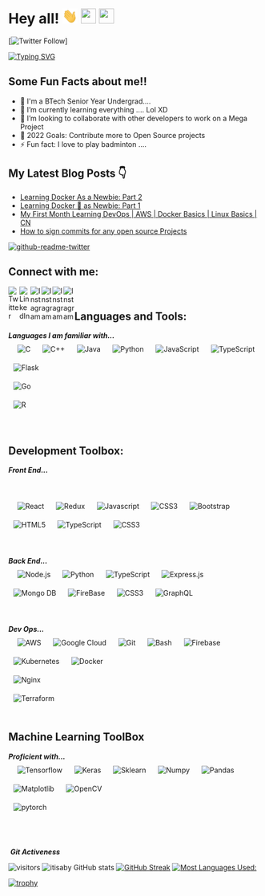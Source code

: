 # Hey all! <img src= "https://raw.githubusercontent.com/ABSphreak/ABSphreak/master/gifs/Hi.gif" width= "30" height= "30"> <img src= "https://media2.giphy.com/media/Lm5hxmmI6ucOQGfjKj/giphy.gif?cid=6c09b952o9xti0m387z597k2xqipch3qmqjydym98oef87ve&rid=giphy.gif&ct=s" width= "30" height= "30"> <img src= "https://media.tenor.com/images/2adfe94e69139f3e22623b61d375a7a7/tenor.gif" width= "30" height= "30">


[![Twitter Follow](https://img.shields.io/twitter/url?style=social&url=https%3A%2F%2Ftwitter.com%2FArnabMaity_01)]


[![Typing SVG](https://readme-typing-svg.herokuapp.com?font=Architects+Daughter&color=1FF749&size=30&width=500&lines=Hey!+it's+Arnab!;I'm+a+learning+Developer!;Love+to+Contribute+in+Open+Source;Proud+GitHub+User+%3A)](https://git.io/typing-svg)

## Some Fun Facts about me!!

- 🔭 I'm a BTech Senior Year Undergrad....
- 🌱 I’m currently learning everything .... Lol XD
- 👯 I’m looking to collaborate with other developers to work on a Mega Project
- 🥅 2022 Goals: Contribute more to Open Source projects
- ⚡ Fun fact: I love to play badminton ....

## My Latest Blog Posts 👇
<!-- BLOG-POST-LIST:START -->
- [Learning Docker As a Newbie: Part 2](https://itisaby.hashnode.dev/learning-docker-as-a-newbie-part-2)
- [Learning Docker 🐋 as Newbie: Part 1](https://itisaby.hashnode.dev/learning-docker-as-newbie-part-1)
- [My First Month Learning DevOps | AWS | Docker Basics | Linux Basics | CN](https://itisaby.hashnode.dev/my-first-month-learning-devops)
- [How to sign commits for any open source Projects](https://itisaby.hashnode.dev/how-to-sign-commits-for-any-open-source-projects)
<!-- BLOG-POST-LIST:END -->


[![github-readme-twitter](https://github-readme-twitter.gazf.vercel.app/api?id=ArnabMaity_01&layout=wide&show_retweet=on)](https://github.com/gazf/github-readme-twitter)

## Connect with me:


[<img align="left" alt="Twitter" width="22px" src="https://cdn.jsdelivr.net/npm/simple-icons@v3/icons/twitter.svg" />][twitter]
[<img align="left" alt="LinkedIn" width="22px" src="https://cdn.jsdelivr.net/npm/simple-icons@v3/icons/linkedin.svg" />][linkedin]
[<img align="left" alt="Instagram" width="22px" src="https://cdn.jsdelivr.net/npm/simple-icons@v3/icons/instagram.svg" />][instagram]
[<img align="left" alt="Instagram" width="22px" src="https://cdn.jsdelivr.net/npm/simple-icons@v3/icons/gmail.svg" />][Gmail]
[<img align="left" alt="Instagram" width="22px" src="https://cdn.jsdelivr.net/npm/simple-icons@v3/icons/kaggle.svg" />][Kaggle]
[<img align="left" alt="Instagram" width="22px" src="https://cdn.jsdelivr.net/npm/simple-icons@v3/icons/leetcode.svg" />][leetcode]
<br />

## Languages and Tools:
<!-- <img src="https://media.giphy.com/media/iY8CRBdQXODJSCERIr/giphy.gif" width="40px"> -->
<!-- <img src="https://media.giphy.com/media/iY8CRBdQXODJSCERIr/giphy.gif" width="30px">&nbsp; -->
***Languages I am familiar with...*** 
<br>
&nbsp;&nbsp;<img style="margin: 10px" src="https://profilinator.rishav.dev/skills-assets/c-original.svg" alt="C" height="40" />
<img style="margin: 10px" src="https://profilinator.rishav.dev/skills-assets/cplusplus-original.svg" alt="C++" height="40" />
<img style="margin: 10px" src="https://profilinator.rishav.dev/skills-assets/java-original-wordmark.svg" alt="Java" height="40" />
<img style="margin: 10px" src="https://profilinator.rishav.dev/skills-assets/python-original.svg" alt="Python" height="40" /> 
<img style="margin: 10px" src="https://profilinator.rishav.dev/skills-assets/javascript-original.svg" alt="JavaScript" height="40" /> 
<img style="margin: 10px" src="https://profilinator.rishav.dev/skills-assets/typescript-original.svg" alt="TypeScript" height="40" /> 
<img style="margin: 10px" src="https://profilinator.rishav.dev/skills-assets/flask.png" alt="Flask" height="40" />  
<img style="margin: 10px" src="https://profilinator.rishav.dev/skills-assets/go-original.svg" alt="Go" height="40" />  
<img style="margin: 10px" src="https://profilinator.rishav.dev/skills-assets/r.svg" alt="R" height="40" />  

<br>

## Development Toolbox:
<!-- <img src="https://media.giphy.com/media/iY8CRBdQXODJSCERIr/giphy.gif" width="40px"> -->
<!-- <img src="https://media.giphy.com/media/iY8CRBdQXODJSCERIr/giphy.gif" width="30px">&nbsp; -->
***Front End...***

<br>

&nbsp;&nbsp;<img style="margin: 10px" src="https://profilinator.rishav.dev/skills-assets/react-original-wordmark.svg" alt="React" height="40" />
<img style="margin: 10px" src="https://profilinator.rishav.dev/skills-assets/redux-original.svg" alt="Redux" height="40" />
<img style="margin: 10px" src="https://profilinator.rishav.dev/skills-assets/javascript-original.svg" alt="Javascript" height="40" />
<img style="margin: 10px" src="https://profilinator.rishav.dev/skills-assets/angularjs-original.svg" alt="CSS3" height="40" /> 
<img style="margin: 10px" src="https://profilinator.rishav.dev/skills-assets/bootstrap-plain.svg" alt="Bootstrap" height="40" />
<img style="margin: 10px" src="https://profilinator.rishav.dev/skills-assets/html5-original-wordmark.svg" alt="HTML5" height="40" /> 
<img style="margin: 10px" src="https://profilinator.rishav.dev/skills-assets/typescript-original.svg" alt="TypeScript" height="40" /> 
<img style="margin: 10px" src="https://profilinator.rishav.dev/skills-assets/css3-original-wordmark.svg" alt="CSS3" height="40" /> 

<br>


<!-- <img src="https://media.giphy.com/media/iY8CRBdQXODJSCERIr/giphy.gif" width="30px">&nbsp; -->
***Back End...***
<br>
&nbsp;&nbsp;<img style="margin: 10px" src="https://profilinator.rishav.dev/skills-assets/nodejs-original-wordmark.svg" alt="Node.js" height="40" />
<img style="margin: 10px" src="https://profilinator.rishav.dev/skills-assets/python-original.svg" alt="Python" height="40" />
<img style="margin: 10px" src="https://profilinator.rishav.dev/skills-assets/typescript-original.svg" alt="TypeScript" height="40" /> 
<img style="margin: 10px" src="https://profilinator.rishav.dev/skills-assets/express-original-wordmark.svg" alt="Express.js" height="40" /> 
<img style="margin: 10px" src="https://profilinator.rishav.dev/skills-assets/mongodb-original-wordmark.svg" alt="Mongo DB" height="40" />
<img style="margin: 10px" src="https://profilinator.rishav.dev/skills-assets/firebase.png" alt="FireBase" height="40" /> 
<img style="margin: 10px" src="https://profilinator.rishav.dev/skills-assets/nestjs.svg" alt="CSS3" height="40" /> 
<img style="margin: 10px" src="https://profilinator.rishav.dev/skills-assets/graphql.png" alt="GraphQL" height="40" />  

<br>

<!-- <img src="https://media.giphy.com/media/iY8CRBdQXODJSCERIr/giphy.gif" width="30px">&nbsp; -->
***Dev Ops...***
<br>
&nbsp;&nbsp;<img style="margin: 10px" src="https://profilinator.rishav.dev/skills-assets/amazonwebservices-original-wordmark.svg" alt="AWS" height="40" />
<img style="margin: 10px" src="https://profilinator.rishav.dev/skills-assets/google_cloud-icon.svg" alt="Google Cloud" height="40" />
<img style="margin: 10px" src="https://profilinator.rishav.dev/skills-assets/git-scm-icon.svg" alt="Git" height="40" />
<img style="margin: 10px" src="https://profilinator.rishav.dev/skills-assets/gnu_bash-icon.svg" alt="Bash" height="40" /> 
<img style="margin: 10px" src="https://profilinator.rishav.dev/skills-assets/firebase.png" alt="Firebase" height="40" /> 
<img style="margin: 10px" src="https://profilinator.rishav.dev/skills-assets/kubernetes-icon.svg" alt="Kubernetes" height="40" /> 
<img style="margin: 10px" src="https://profilinator.rishav.dev/skills-assets/docker-original-wordmark.svg" alt="Docker" height="40" />  
<img style="margin: 10px" src="https://profilinator.rishav.dev/skills-assets/nginx-original.svg" alt="Nginx" height="40" />  
<img style="margin: 10px" src="https://profilinator.rishav.dev/skills-assets/nginx-original.svg" alt="Terraform" height="40" />  
<br>


## Machine Learning ToolBox
<!-- <img src="https://media.giphy.com/media/iY8CRBdQXODJSCERIr/giphy.gif" width="40px"> -->
<!-- <img src="https://media.giphy.com/media/iY8CRBdQXODJSCERIr/giphy.gif" width="30px">&nbsp; -->
***Proficient with...***
<br>
&nbsp;&nbsp;<img style="margin: 10px" src="https://profilinator.rishav.dev/skills-assets/tensorflow-icon.svg" alt="Tensorflow" height="40" />
<img style="margin: 10px" src="https://profilinator.rishav.dev/skills-assets/keras.png" alt="Keras" height="40" />
<img style="margin: 10px" src="https://upload.wikimedia.org/wikipedia/commons/0/05/Scikit_learn_logo_small.svg" alt="Sklearn" height="40" /> 
<img style="margin: 10px" src="https://upload.wikimedia.org/wikipedia/commons/3/31/NumPy_logo_2020.svg" alt="Numpy" height="40" /> 
<img style="margin: 10px" src="https://upload.wikimedia.org/wikipedia/commons/e/ed/Pandas_logo.svg" alt="Pandas" height="40" /> 
<img style="margin: 10px" src="https://upload.wikimedia.org/wikipedia/commons/0/01/Created_with_Matplotlib-logo.svg" alt="Matplotlib" height="40" /> 
<img style="margin: 10px" src="https://profilinator.rishav.dev/skills-assets/opencv-icon.svg" alt="OpenCV" height="40" />  
<img style="margin: 10px" src="https://profilinator.rishav.dev/skills-assets/pytorch-icon.svg" alt="pytorch" height="40" />  

<br>


<br />


<!-- <img src="https://media.giphy.com/media/W5eoZHPpUx9sapR0eu/giphy.gif" width="50px" alt="Git"/> -->
&nbsp;<i><b height="50px">Git Activeness</b></i></p>
![visitors](https://visitor-badge.laobi.icu/badge?page_id=itisaby.itisaby)
![itisaby GitHub stats](https://github-readme-stats.vercel.app/api?username=itisaby&show_icons=true&theme=radical) 
[![GitHub Streak](https://github-readme-streak-stats.herokuapp.com/?user=itisaby&theme=radical)](https://git.io/streak-stats)
[![Most Languages Used:](https://github-readme-stats.vercel.app/api/top-langs?username=itisaby&show_icons=&theme=radical&layout=compact)](https://git.io/streak-stats) 

[![trophy](https://github-profile-trophy.vercel.app/?username=itisaby)](https://github.com/ryo-ma/github-profile-trophy)








[twitter]: https://twitter.com/ArnabMaity_01
[instagram]: https://www.instagram.com/abycode_101/
[linkedin]: https://www.linkedin.com/in/arnab-maity01/
[Gmail]: mailto:arnabbibhuti01@gmail.com
[Kaggle]: https://www.kaggle.com/arnabmaity01
[leetcode]: https://leetcode.com/itisaby/
